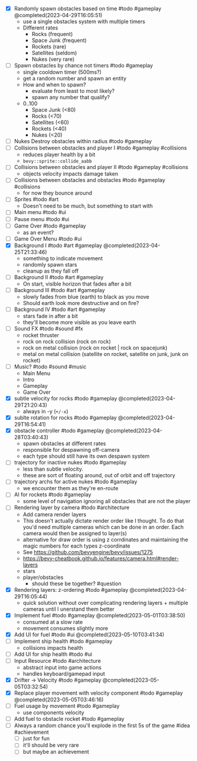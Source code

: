 - [x] Randomly spawn obstacles based on time #todo #gameplay @completed(2023-04-29T16:05:51)
    - use a single obstacles system with multiple timers
    - Different rates
        - Rocks (frequent)
        - Space Junk (frequent)
        - Rockets (rare)
        - Satellites (seldom)
        - Nukes (very rare)
- [ ] Spawn obstacles by chance not timers #todo #gameplay 
    - single cooldown timer (500ms?)
    - get a random number and spawn an entity
    - How and when to spawn?
        - evaluate from least to most likely?
        - spawn any number that qualify?
    - 0..100
        - Space Junk (<80)
        - Rocks (<70)
        - Satellites (<60)
        - Rockets (<40)
        - Nukes (<20)
- [ ] Nukes Destroy obstacles within radius #todo #gameplay 
- [ ] Collisions between obstacles and player I #todo #gameplay #collisions
    - reduces player health by a bit
    - `bevy::sprite::collide_aabb`
- [ ] Collisions between obstacles and player II #todo #gameplay #collisions 
    - objects velocity impacts damage taken
- [ ] Collisions between obstacles and obstacles #todo #gameplay #collisions 
    - for now they bounce around
- [ ] Sprites #todo #art
    - Doesn't need to be much, but something to start with
- [ ] Main menu #todo #ui
- [ ] Pause menu #todo #ui 
- [ ] Game Over #todo #gameplay
    - as an event?
- [ ] Game Over Menu #todo #ui
- [x] Background I #todo #art #gameplay @completed(2023-04-25T21:33:46)
    - something to indicate movement
    - randomly spawn stars
    - cleanup as they fall off
- [ ] Background II #todo #art #gameplay
    - On start, visible horizon that fades after a bit
- [ ] Background III #todo #art #gameplay
    - slowly fades from blue (earth) to black as you move
    - Should earth look more destructive and on fire?
- [ ] Background IV #todo #art #gameplay
    - stars fade in after a bit 
    - they'll become more visible as you leave earth
- [ ] Sound FX #todo #sound #fx
    - rocket thruster
    - rock on rock collision (rock on rock)
    - rock on metal collision (rock on rocket | rock on spacejunk)
    - metal on metal collision (satellite on rocket, satellite on junk, junk on rocket)
- [ ] Music? #todo #sound #music
    - Main Menu
    - Intro
    - Gameplay
    - Game Over
- [x] subtle velocity for rocks #todo #gameplay  @completed(2023-04-29T21:20:43)
    - always in -y (`+/-x`)
- [x] sublte rotation for rocks #todo #gameplay  @completed(2023-04-29T16:54:41)
- [x] obstacle controller #todo #gameplay  @completed(2023-04-28T03:40:43)
    - spawn obstacles at different rates
    - responsible for despawning off-camera
    - each type should still have its own despawn system
- [ ] trajectory for inactive nukes #todo #gameplay 
    - less than subtle velocity.
    - these are sort of floating around, out of orbit and off trajectory
- [ ] trajectory archs for active nukes #todo #gameplay 
    - we encounter them as they're en-route
- [ ] AI for rockets #todo #gameplay 
    - some level of navigation ignoring all obstacles that are not the player
- [ ] Rendering layer by camera #todo #architecture
    - Add camera render layers  
    - This doesn't actually dictate render order like I thought. To do that you'd need multiple cameras which can be done in an order. Each camera would then be assigned to layer(s)
    - alternative for draw order is using z corrdinates and maintaining the magic numbers for each types z-coordinate
    - See https://github.com/bevyengine/bevy/issues/1275
    - https://bevy-cheatbook.github.io/features/camera.html#render-layers
    - stars
    - player/obstacles
        - should these be together? #question
- [x] Rendering layers: z-ordering #todo #gameplay  @completed(2023-04-29T16:05:44)
	- quick solution without over complicating rendering layers + multiple cameras until I unerstand them better
- [x] Implement fuel #todo #gameplay @completed(2023-05-01T03:38:50)
    - consumed at a slow rate
    - movement consumes slightly more
- [x] Add UI for fuel #todo #ui @completed(2023-05-10T03:41:34)
- [ ] Implement ship health #todo #gameplay
    - collisions impacts health
- [ ] Add UI for ship health #todo #ui
- [ ] Input Resource #todo #architecture 
    - abstract input into game actions
    - handles keyboard/gamepad input
- [x] Drifter -> Velocity #todo #gameplay  @completed(2023-05-05T03:32:54)
- [x] Replace player movement with velocity component #todo #gameplay  @completed(2023-05-05T03:46:16)
- [ ] Fuel usage by movement #todo #gameplay 
	- use components velocity
- [ ] Add fuel to obstacle rocket #todo #gameplay
- [ ] Always a random chance you'll explode in the first 5s of the game #idea #achievement 
	- [ ] just for fun
	- [ ] it'll should be very rare
	- [ ] but maybe an achievement 